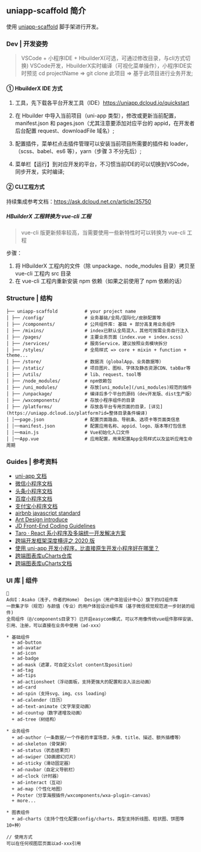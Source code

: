 

## uniapp-scaffold 简介

使用 [uniapp-scaffold](https://github.com/mukuashi/uniapp-scaffold) 脚手架进行开发。


### Dev | 开发姿势

> VSCode + 小程序IDE + HbuilderX(可选，可通过修改目录，与cli方式切换)
> VSCode开发，HbuilderX实时编译（可视化菜单操作），小程序IDE实时预览
> cd projectName => git clone 此项目 => 基于此项目进行业务开发;

#### ① HbuilderX IDE 方式

1. 工具，先下载各平台开发工具（IDE）https://uniapp.dcloud.io/quickstart

2. 在 Hbuilder 中导入当前项目（uni-app 类型），修改或更新当前配置，manifest.json 和 pages.json（尤其注意要添加对应平台的 appid，在开发者后台配置 request、downloadFile 域名）;

3. 配置插件，菜单栏点击插件管理可以安装当前项目所需要的插件和 loader，（scss、babel、es6 等），yarn（步骤 3 不分先后）;

4. 菜单栏【运行】到对应开发的平台，不习惯当前IDE的可以切换到VSCode，同步开发，实时编译;

#### ② CLI工程方式
持续集成参考文档：https://ask.dcloud.net.cn/article/35750
##### HBuilderX 工程转换为 vue-cli 工程

> vue-cli 版更新频率较高，当需要使用一些新特性时可以转换为 vue-cli 工程

步骤：
1. 将 HBuilderX 工程内的文件（除 unpackage、node_modules 目录）拷贝至 vue-cli 工程内 src 目录
2. 在 vue-cli 工程内重新安装 npm 依赖（如果之前使用了 npm 依赖的话）


### Structure | 结构

``` 
├── uniapp-scaffold          # your project name
│ ├── /config/               # 业务基础/全局/国际化/皮肤配置等
│ ├── /components/           # 公共组件库: 基础 + 部分高复用业务组件
│ ├── /mixins/               # index已默认全局混入，其他可按需业务自行注入
│ ├── /pages/                # 主要业务页面（index.vue + index.scss）
│ ├── /services/             # 服务Service，建议按照业务模块拆分
│ ├── /styles/               # 全局样式 => core + mixin + function + theme...
│ ├── /store/                # 数据流（globalApp、业务数据等）
│ ├── /static/               # 项目图片、图标、字体及静态资源CDN、tabBar等
│ ├── /utils/                # lib、request、tool等
│ ├── /node_modules/         # npm依赖包
│ ├── /uni_modules/          # 存放[uni_module](/uni_modules)规范的插件
│ ├── /unpackage/            # 编译后多个平台的源码（dev开发版、dist生产版）
│ ├── /wxcomponents/         # 存放小程序组件的目录
│ ├── /platforms/            # 存放各平台专用页面的目录，[详见](https://uniapp.dcloud.io/platform?id=整体目录条件编译)
│ │──page.json               # 配置页面路由、导航条、选项卡等页面类信息
│ │──manifest.json           # 配置应用名称、appid、logo、版本等打包信息
│ │──main.js                 # Vue初始化入口文件
│ │──App.vue                 # 应用配置，用来配置App全局样式以及监听应用生命周期
```
### Guides | 参考资料

* [uni-app 文档](https://uniapp.dcloud.io)
* [微信小程序文档](https://developers.weixin.qq.com/miniprogram/dev/framework)
* [头条小程序文档](https://microapp.bytedance.com/dev/cn/mini-app/develop/framework/basic-reference/introduction)
* [百度小程序文档](https://smartprogram.baidu.com/docs/develop/fuctionlist/list/)
* [支付宝小程序文档](https://opendocs.alipay.com/mini/developer)
* [airbnb javascript standard](https://github.com/airbnb/javascript)
* [Ant Design introduce](https://ant.design/docs/spec/introduce-cn)
* [JD Front-End Coding Guidelines](https://guide.aotu.io)
* [Taro · React 系小程序及多端统一开发解决方案](https://taro.aotu.io)
* [跨端开发框架深度横评之 2020 版](https://juejin.im/post/5e8e8d5a6fb9a03c6d3d9f42#heading-11)
* [使用 uni-app 开发小程序，比直接原生开发小程序好在哪里？](https://ask.dcloud.net.cn/article/36484)
* [跨端图表库uCharts仓库](https://gitee.com/uCharts/uCharts)
* [跨端图表库uCharts文档](http://doc.ucharts.cn)


### UI 库 | 组件

``` 
🐬
AdUI：Asako（浅子，作者的Home） Design（用户体验设计中心）旗下的UI组件库
一款集才华（规范）与颜值（专业）的用户体验设计组件库（基于微信视觉规范进一步封装的组件)
全局组件（@/components目录下）已开启easycom模式，可以不用像传统vue组件那样安装、引用、注册，可以直接在业务中使用（ad-xxx）

* 基础组件
  + ad-button
  + ad-avatar
  + ad-icon
  + ad-badge
  + ad-mask（遮罩，可自定义slot content及position）
  + ad-tag
  + ad-tips
  + ad-actionsheet（浮动面板，支持更强大的配置和淡入淡出动画）
  + ad-card
  + ad-spin（支持svg、img、css loading）
  + ad-calender（日历）
  + ad-text-animate（文字渐变动画）
  + ad-countup（数字递增及动画）
  + ad-tree（树结构）

* 业务组件
  + ad-author（一条数据/一个作者的丰富场景，头像、title、描述、额外插槽等）
  + ad-skeleton（骨架屏）
  + ad-status（状态结果页）
  + ad-swiper（3D画廊幻灯片）
  + ad-sticky（滑动固定器）
  + ad-navbar（自定义导航栏）
  + ad-clock（计时器）
  + ad-interact（互动）
  + ad-map（个性化地图）
  + Poster（分享海报插件/wxcomponents/wxa-plugin-canvas）
  + more...

* 图表组件
  + ad-charts（支持个性化配置config/charts，类型支持折线图、柱状图、饼图等10+种）

// 使用方式
可以在任何视图层页面以ad-xxx引用
```

